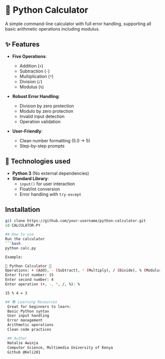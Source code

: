 # 🧮 Python Calculator

A simple command-line calculator with full error handling, supporting all basic arithmetic operations including modulus.

## ✨ Features

- **Five Operations**:
  - Addition (`+`)
  - Subtraction (`-`)
  - Multiplication (`*`)
  - Division (`/`)
  - Modulus (`%`)
  
- **Robust Error Handling**:
  - Division by zero protection
  - Modulo by zero protection
  - Invalid input detection
  - Operation validation

- **User-Friendly**:
  - Clean number formatting (5.0 → 5)
  - Step-by-step prompts

## 🚀 Technologies used
- **Python 3** (No external dependencies)
- **Standard Library**:
  - `input()` for user interaction
  - Float/int conversion
  - Error handling with `try-except`

## Installation
```bash
git clone https://github.com/your-username/python-calculator.git
cd CALCULATOR-PY

## How to use
Run the calculator
```bash
python calc.py

Example:

🧮 Python Calculator 🧮
Operations: + (Add), - (Subtract), * (Multiply), / (Divide), % (Modulus)
Enter first number: 15
Enter second number: 4
Enter operation (+, -, *, /, %): %

15 % 4 = 3

## 📚 Learning Resources
 Great for beginners to learn:
 Basic Python syntax
 User input handling
 Error management
 Arithmetic operations
 Clean code practices

 ## Author 
 Natalie Awinja
 Computer Science, Multimedia University of Kenya
 Github @Keli281 